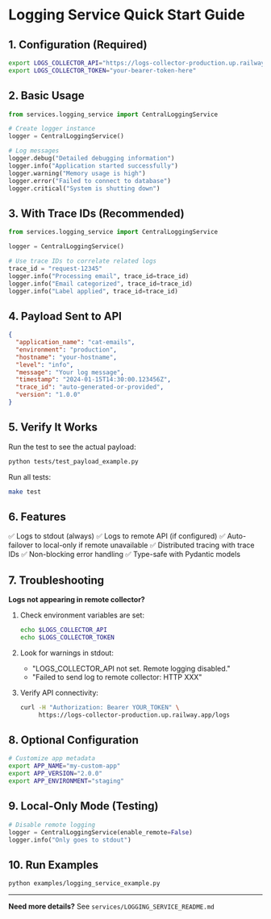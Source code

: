 # Logging Service Quick Start Guide

## 1. Configuration (Required)

```bash
export LOGS_COLLECTOR_API="https://logs-collector-production.up.railway.app"
export LOGS_COLLECTOR_TOKEN="your-bearer-token-here"
```

## 2. Basic Usage

```python
from services.logging_service import CentralLoggingService

# Create logger instance
logger = CentralLoggingService()

# Log messages
logger.debug("Detailed debugging information")
logger.info("Application started successfully")
logger.warning("Memory usage is high")
logger.error("Failed to connect to database")
logger.critical("System is shutting down")
```

## 3. With Trace IDs (Recommended)

```python
from services.logging_service import CentralLoggingService

logger = CentralLoggingService()

# Use trace IDs to correlate related logs
trace_id = "request-12345"
logger.info("Processing email", trace_id=trace_id)
logger.info("Email categorized", trace_id=trace_id)
logger.info("Label applied", trace_id=trace_id)
```

## 4. Payload Sent to API

```json
{
  "application_name": "cat-emails",
  "environment": "production",
  "hostname": "your-hostname",
  "level": "info",
  "message": "Your log message",
  "timestamp": "2024-01-15T14:30:00.123456Z",
  "trace_id": "auto-generated-or-provided",
  "version": "1.0.0"
}
```

## 5. Verify It Works

Run the test to see the actual payload:
```bash
python tests/test_payload_example.py
```

Run all tests:
```bash
make test
```

## 6. Features

✅ Logs to stdout (always)
✅ Logs to remote API (if configured)
✅ Auto-failover to local-only if remote unavailable
✅ Distributed tracing with trace IDs
✅ Non-blocking error handling
✅ Type-safe with Pydantic models

## 7. Troubleshooting

**Logs not appearing in remote collector?**

1. Check environment variables are set:
   ```bash
   echo $LOGS_COLLECTOR_API
   echo $LOGS_COLLECTOR_TOKEN
   ```

2. Look for warnings in stdout:
   - "LOGS_COLLECTOR_API not set. Remote logging disabled."
   - "Failed to send log to remote collector: HTTP XXX"

3. Verify API connectivity:
   ```bash
   curl -H "Authorization: Bearer YOUR_TOKEN" \
        https://logs-collector-production.up.railway.app/logs
   ```

## 8. Optional Configuration

```bash
# Customize app metadata
export APP_NAME="my-custom-app"
export APP_VERSION="2.0.0"
export APP_ENVIRONMENT="staging"
```

## 9. Local-Only Mode (Testing)

```python
# Disable remote logging
logger = CentralLoggingService(enable_remote=False)
logger.info("Only goes to stdout")
```

## 10. Run Examples

```bash
python examples/logging_service_example.py
```

---

**Need more details?** See `services/LOGGING_SERVICE_README.md`
